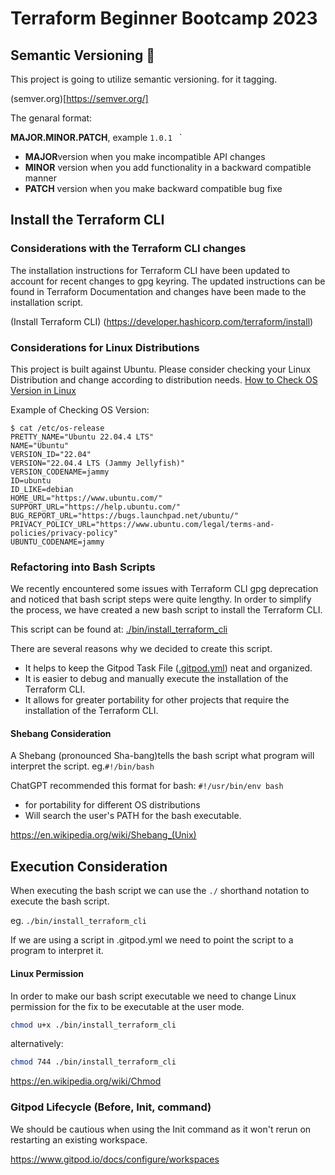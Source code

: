 # Terraform Beginner Bootcamp 2023

## Semantic Versioning :mage:

This project is going to utilize semantic versioning. for it tagging.

(semver.org)[https://semver.org/]

The genaral format:

**MAJOR.MINOR.PATCH**, example `1.0.1 ` `

- **MAJOR**version when you make incompatible API changes
- **MINOR** version when you add functionality in a backward compatible manner
- **PATCH** version when you make backward compatible bug fixe

## Install the Terraform CLI

### Considerations with the Terraform CLI changes

The installation instructions for Terraform CLI have been updated to account for recent changes to gpg keyring. The updated instructions can be found in Terraform Documentation and changes have been made to the installation script.

(Install Terraform CLI) (https://developer.hashicorp.com/terraform/install)

### Considerations for Linux Distributions

This project is built against Ubuntu. Please consider checking your Linux Distribution and change according to distribution needs.
[How to Check OS Version in Linux](https://www.cyberciti.biz/faq/how-to-check-os-version-in-linux-command-line/)

Example of Checking OS Version:

```
$ cat /etc/os-release
PRETTY_NAME="Ubuntu 22.04.4 LTS"
NAME="Ubuntu"
VERSION_ID="22.04"
VERSION="22.04.4 LTS (Jammy Jellyfish)"
VERSION_CODENAME=jammy
ID=ubuntu
ID_LIKE=debian
HOME_URL="https://www.ubuntu.com/"
SUPPORT_URL="https://help.ubuntu.com/"
BUG_REPORT_URL="https://bugs.launchpad.net/ubuntu/"
PRIVACY_POLICY_URL="https://www.ubuntu.com/legal/terms-and-policies/privacy-policy"
UBUNTU_CODENAME=jammy 
```
### Refactoring into Bash Scripts

We recently encountered some issues with Terraform CLI gpg deprecation and noticed that bash script steps were quite lengthy. In order to simplify the process, we have created a new bash script to install the Terraform CLI.

This script can be found at: [./bin/install_terraform_cli](./bin/install_terraform_cli)

There are several reasons why we decided to create this script.

- It helps to keep the Gitpod Task File ([.gitpod.yml](.gitpod.yml)) neat and organized.
- It is easier to debug and manually execute the installation of the Terraform CLI.
- It allows for greater portability for other projects that require the installation of the Terraform CLI.

#### Shebang Consideration

A Shebang (pronounced Sha-bang)tells the bash script what program will interpret the script. eg.`#!/bin/bash`

ChatGPT recommended this format for bash: `#!/usr/bin/env bash`

- for portability for different OS distributions
- Will search the user's PATH for the bash executable.

https://en.wikipedia.org/wiki/Shebang_(Unix)

## Execution Consideration


When executing the bash script we can use the `./` shorthand notation to execute the bash script.

eg. `./bin/install_terraform_cli`

If we are using a script in .gitpod.yml we need to point the script to a program to interpret it.


#### Linux Permission

In order to make our bash script executable we need to change Linux permission for the fix to be executable at the user mode.

```sh
chmod u+x ./bin/install_terraform_cli
```

alternatively:

```sh
chmod 744 ./bin/install_terraform_cli
```

https://en.wikipedia.org/wiki/Chmod

### Gitpod Lifecycle (Before, Init, command)

We should be cautious when using the Init command as it won't rerun on restarting an existing workspace.

https://www.gitpod.io/docs/configure/workspaces